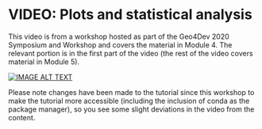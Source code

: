 # VIDEO: Plots and statistical analysis

This video is from a workshop hosted as part of the Geo4Dev 2020 Symposium and Workshop and covers the material in Module 4. The relevant portion is in the first part of the video (the rest of the video covers material in Module 5).

[![IMAGE ALT TEXT](http://img.youtube.com/vi/3qfc8YPAugc/0.jpg)](http://www.youtube.com/watch?v=3qfc8YPAugc "Video Title")

Please note changes have been made to the tutorial since this workshop to make the tutorial more accessible (including the inclusion of conda as the package manager), so you see some slight deviations in the video from the content.